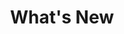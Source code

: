 ---
title: What's New
description: "Build compelling spatial apps using CARTO, React, and deck.gl."
icon: "/img/icons/whats-new.png"
url: whats-new
type: whats-new

cascade:
  basePath: whats-new
  menu:
    - title: "All"
      url: /
    - title: "Q4 2022"
      url: quarters/q4-2022
    - title: "Q3 2022"
      url: quarters/q3-2022
---